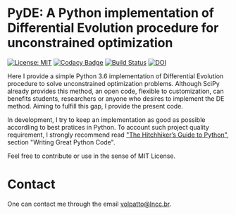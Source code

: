 # PyDE: A Python implementation of Differential Evolution procedure for unconstrained optimization

[![License: MIT](https://img.shields.io/badge/License-MIT-yellow.svg)](https://opensource.org/licenses/MIT)
[![Codacy Badge](https://api.codacy.com/project/badge/Grade/b2498b2edece40bf96aac44b94a90092)](https://app.codacy.com/app/volpatto/pyde?utm_source=github.com&utm_medium=referral&utm_content=volpatto/pyde&utm_campaign=Badge_Grade_Settings)
[![Build Status](https://travis-ci.com/volpatto/pyde.svg?branch=master)](https://travis-ci.com/volpatto/pyde)
[![DOI](https://zenodo.org/badge/147149060.svg)](https://zenodo.org/badge/latestdoi/147149060)


Here I provide a simple Python 3.6 implementation of Differential Evolution procedure to solve unconstrained optimization problems.
Although SciPy already provides this method, an open code, flexible to customization, can benefits students, researchers or anyone who desires to implement the DE method. Aiming to fulfill this gap, I provide the present code.

In development, I try to keep an implementation as good as possible accordling to best pratices in Python. To account such project quality requirement, I strongly recommend read ["The Hitchhiker’s Guide to Python"](https://www.google.com), section "Writing Great Python Code".

Feel free to contribute or use in the sense of MIT License.

# Contact

One can contact me through the email <volpatto@lncc.br>.
